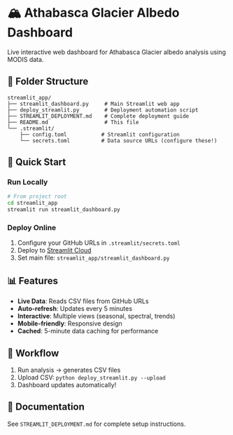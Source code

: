 # 🏔️ Athabasca Glacier Albedo Dashboard

Live interactive web dashboard for Athabasca Glacier albedo analysis using MODIS data.

## 📁 Folder Structure
```
streamlit_app/
├── streamlit_dashboard.py     # Main Streamlit web app
├── deploy_streamlit.py        # Deployment automation script
├── STREAMLIT_DEPLOYMENT.md    # Complete deployment guide
├── README.md                  # This file
└── .streamlit/
    ├── config.toml           # Streamlit configuration
    └── secrets.toml          # Data source URLs (configure these!)
```

## 🚀 Quick Start

### Run Locally
```bash
# From project root
cd streamlit_app
streamlit run streamlit_dashboard.py
```

### Deploy Online
1. Configure your GitHub URLs in `.streamlit/secrets.toml`
2. Deploy to [Streamlit Cloud](https://share.streamlit.io)
3. Set main file: `streamlit_app/streamlit_dashboard.py`

## 📊 Features
- **Live Data**: Reads CSV files from GitHub URLs
- **Auto-refresh**: Updates every 5 minutes
- **Interactive**: Multiple views (seasonal, spectral, trends)
- **Mobile-friendly**: Responsive design
- **Cached**: 5-minute data caching for performance

## 🔄 Workflow
1. Run analysis → generates CSV files
2. Upload CSV: `python deploy_streamlit.py --upload`
3. Dashboard updates automatically!

## 📖 Documentation
See `STREAMLIT_DEPLOYMENT.md` for complete setup instructions.